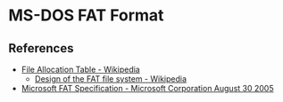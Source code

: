 # MS-DOS FAT Format

## References

- [File Allocation Table - Wikipedia](https://en.wikipedia.org/wiki/File_Allocation_Table)
  - [Design of the FAT file system - Wikipedia](https://en.wikipedia.org/wiki/Design_of_the_FAT_file_system)
- [Microsoft FAT Specification - Microsoft Corporation August 30 2005](https://academy.cba.mit.edu/classes/networking_communications/SD/FAT.pdf)